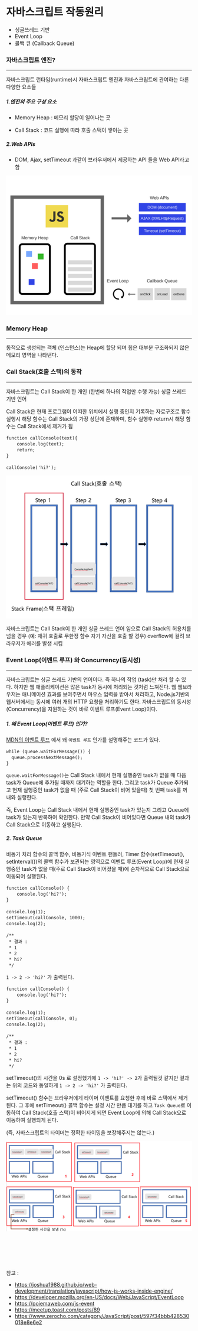 # 자바스크립트 작동원리

- 싱글쓰레드 기반
- Event Loop
- 콜백 큐 (Callback Queue)

### 자바스크립트 엔진?
---

자바스크립트 런타임(runtime)시 자바스크립트 엔진과 자바스크립트에 관여하는 다른 다양한 요소들

##### 1.엔진의 주요 구성 요소

- Memory Heap : 메모리 할당이 일어나는 곳

- Call Stack : 코드 실행에 따라 호출 스택이 쌓이는 곳

##### 2.Web APIs

- DOM, Ajax, setTimeout 과같이 브라우저에서 제공하는 API 들을 Web API라고 함

![Alt text](./img/js-engine.png)

### Memory Heap
---

동적으로 생성되는 객체 (인스턴스)는 Heap에 할당 되며 힙은 대부분 구조화되지 않은 메모리 영역을 나타낸다.


### Call Stack(호출 스택)의 동작
---

자바스크립트는 Call Stack이 한 개인 (한번에 하나의 작업만 수행 가능) 싱글 쓰레드 기반 언어

Call Stack은 현재 프로그램이 어떠한 위치에서 실행 중인지 기록하는 자료구조로
함수 실행시 해당 함수는 Call Stack의 가장 상단에 존재하며, 함수 실행후 return시 
해당 함수는 Call Stack에서 제거가 됨
	
	function callConsole(text){
		console.log(text);
		return;
	}
	
	callConsole('hi?');

![Alt text](./img/callStack.png)


자바스크립트는 Call Stack이 한 개인 싱글 쓰레드 언어 임으로 Call Stack의 허용치를 넘을 경우
(예: 재귀 호출로 무한정 함수 자기 자신을 호출 할 경우) overflow에 걸려 브라우저가 에러를 발생 시킴


### Event Loop(이벤트 루프) 와 Concurrency(동시성)
---

자바스크립트는 싱글 쓰레드 기반의 언어이다. 즉 하나의 작업 (task)만 처리 할 수 있다. 하지만 웹 애플리케이션은 많은 task가 동시에 처리되는 것처럼 느껴진다. 웹 웹브라우저는 애니메이션 효과를 보여주면서 마우스 입력을 받아서 처리하고, Node.js기반의 웹서버에서는 동시에 여러 개의 HTTP 요청을 처리하기도 한다. 자바스크립트의 동시성(Concurrency)을 지원하는 것이 바로 이벤트 루프(Event Loop)이다.

##### 1. 왜 Event Loop(이벤트 루프) 인가?

[MDN의 이벤트 루프](https://developer.mozilla.org/en-US/docs/Web/JavaScript/EventLoop) 에서 왜 `이벤트 루프` 인가를 설명해주는 코드가 있다.


	while (queue.waitForMessage()) {
	  queue.processNextMessage();
	}

`queue.waitForMessage()`는 Call Stack 내에서 현재 실행중인 task가 없을 때 다음 task가 Queue에 추가될 때까지 대기하는 역할을 한다. 그리고 task가 Queue 추가되고 현재 실행중인 task가 없을 때 (주로 Call Stack이 비어 있을때) 첫 번째 task를 꺼내와 실행한다.

즉, Event Loop는 Call Stack 내에서 현재 실행중인 task가 있는지 그리고 Queue에 task가 있는지 반복하여 확인한다. 만약 Call Stack이 비어있다면 Queue 내의 task가 Call Stack으로 이동하고 실행된다.

##### 2. Task Queue

비동기 처리 함수의 콜백 함수, 비동기식 이벤트 핸들러, Timer 함수(setTimeout(), setInterval())의 콜백 함수가 보관되는 영역으로 이벤트 루프(Event Loop)에 현재 실행중인 task가 없을 때(주로 Call Stack이 비어졌을 때)에 순차적으로 Call Stack으로 이동되어 실행된다.


	function callConsole() {
		console.log('hi?');
	}
	
	console.log(1);
	setTimeout(callConsole, 1000);
	console.log(2);
	
	/**
	 * 결과 :
	 * 1
	 * 2
	 * hi?
	 */

 `1 -> 2 -> 'hi?'` 가 출력된다.


	function callConsole() {
		console.log('hi?');
	}
	
	console.log(1);
	setTimeout(callConsole, 0);
	console.log(2);
	
	/**
	 * 결과 :
	 * 1
	 * 2
	 * hi?
	 */
	 
setTimeout()의 시간을 0s 로 설정했기에 `1 -> 'hi?' -> 2`가 출력될것 같지만 결과는 위의 코드와 동일하게
 `1 -> 2 -> 'hi?'` 가 출력된다.
 
 
setTimeout() 함수는 브라우저에게 타이머 이벤트를 요청한 후에 바로 스택에서 제거된다. 그 후에 setTimeout() 콜백 함수는 설정 시간 만큼 대기를 하고 `Task Queue`로 이동하여 Call Stack(호출 스택)이 비어지게 되면 Event Loop에 의해 Call Stack으로 이동하여 실행되게 된다.

(즉, 자바스크립트의 타이머는 정확한 타이밍을 보장해주지는 않는다.)
 
 ![Alt text](./img/taskQueue.png)
 


<br><br><br><br><br> 
참고 : 

- https://joshua1988.github.io/web-development/translation/javascript/how-js-works-inside-engine/
- https://developer.mozilla.org/en-US/docs/Web/JavaScript/EventLoop
- https://poiemaweb.com/js-event
- https://meetup.toast.com/posts/89
- https://www.zerocho.com/category/JavaScript/post/597f34bbb428530018e8e6e2
